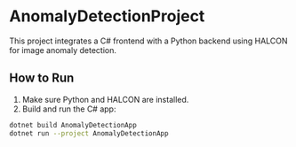 # AnomalyDetectionProject

This project integrates a C# frontend with a Python backend using HALCON for image anomaly detection.

## How to Run

1. Make sure Python and HALCON are installed.
2. Build and run the C# app:

```bash
dotnet build AnomalyDetectionApp
dotnet run --project AnomalyDetectionApp
